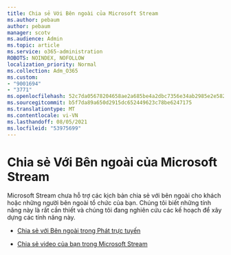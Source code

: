 ```yaml
---
title: Chia sẻ Với Bên ngoài của Microsoft Stream
ms.author: pebaum
author: pebaum
manager: scotv
ms.audience: Admin
ms.topic: article
ms.service: o365-administration
ROBOTS: NOINDEX, NOFOLLOW
localization_priority: Normal
ms.collection: Adm_O365
ms.custom:
- "9001694"
- "3771"
ms.openlocfilehash: 52c7da05678204658ae2a685be4a2dbc7356e34ab2985e2e5821972c7d96ebf4
ms.sourcegitcommit: b5f7da89a650d2915dc652449623c78be6247175
ms.translationtype: MT
ms.contentlocale: vi-VN
ms.lasthandoff: 08/05/2021
ms.locfileid: "53975699"
---
```

# <a name="microsoft-stream-external-sharing"></a>Chia sẻ Với Bên ngoài của Microsoft Stream

Microsoft Stream chưa hỗ trợ các kịch bản chia sẻ với bên ngoài cho khách hoặc những người bên ngoài tổ chức của bạn. Chúng tôi biết những tính năng này là rất cần thiết và chúng tôi đang nghiên cứu các kế hoạch để xây dựng các tính năng này.

- [Chia sẻ với Bên ngoài trong Phát trực tuyến](https://docs.microsoft.com/stream/portal-share-video#external-sharing)

- [Chia sẻ video của bạn trong Microsoft Stream](https://docs.microsoft.com/stream/portal-share-video)
